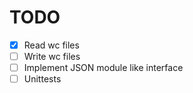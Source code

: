 TODO
====

- [x] Read wc files
- [ ] Write wc files
- [ ] Implement JSON module like interface
- [ ] Unittests
